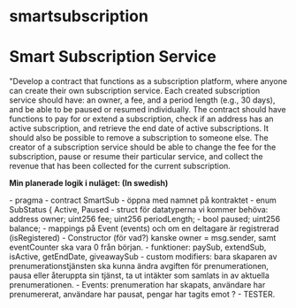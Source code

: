# smartsubscription
<h1>Smart Subscription Service</h1>
<p>"Develop a contract that functions as a subscription platform, where anyone can create their own subscription service.
Each created subscription service should have:
an owner, a fee, and a period length (e.g., 30 days), and be able to be paused or resumed individually.
The contract should have functions to pay for or extend a subscription, check if an address has an active subscription, and retrieve the end date of active subscriptions. It should also be possible to remove a subscription to someone else.
The creator of a subscription service should be able to change the fee for the subscription, pause or resume their particular service, and collect the revenue that has been collected for the current subscription.</p>

<b>Min planerade logik i nuläget: (In swedish)</b>
<p>
- pragma
- contract SmartSub - öppna med namnet på kontraktet
- enum SubStatus { Active, Paused 
- struct för datatyperna vi kommer behöva: address owner; uint256 fee; uint256 periodLength; - bool paused; uint256 balance;
- mappings på Event (events) och om en deltagare är registrerad (isRegistered)
- Constructor (för vad?) kanske owner = msg.sender, samt eventCounter ska vara 0 från början.
- funktioner: paySub, extendSub, isActive, getEndDate, giveawaySub
- custom modifiers: bara skaparen av prenumerationstjänsten ska kunna ändra avgiften för prenumerationen, pausa eller återuppta sin tjänst, ta ut intäkter som samlats in av aktuella prenumerationen.
- Events: prenumeration har skapats, användare har prenumererat, användare har pausat, pengar har tagits emot ?
- TESTER.</p>